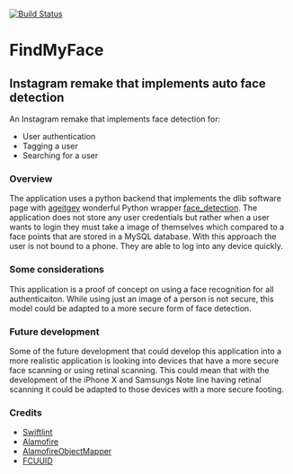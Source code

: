 [![Build Status](https://travis-ci.org/Reed-Bigelow/FindMyFace.svg?branch=master)](https://travis-ci.org/Reed-Bigelow/FindMyFace)
# FindMyFace
## Instagram remake that implements auto face detection
An Instagram remake that implements face detection for:
* User authentication
* Tagging a user
* Searching for a user

### Overview
The application uses a python backend that implements the dlib software page with [ageitgey](https://github.com/ageitgey) wonderful Python wrapper [face_detection](https://github.com/ageitgey/face_recognition).
The application does not store any user credentials but rather when a user wants to login they must take a image of themselves which compared to a face points that are stored in a MySQL database. With this approach the user is not bound to a phone. They are able to log into any device quickly. 

### Some considerations
This application is a proof of concept on using a face recognition for all authenticaiton. While using just an image of a person is not secure, this model could be adapted to a more secure form of face detection.

### Future development
Some of the future development that could develop this application into a more realistic application is looking into devices that have a more secure face scanning or using retinal scanning. This could mean that with the development of the iPhone X and Samsungs Note line having retinal scanning it could be adapted to those devices with a more secure footing.

### Credits
* [Swiftlint](https://github.com/realm/SwiftLint)
* [Alamofire](https://github.com/Alamofire/Alamofire)
* [AlamofireObjectMapper](https://github.com/tristanhimmelman/AlamofireObjectMapper)
* [FCUUID](https://github.com/fabiocaccamo/FCUUID)
